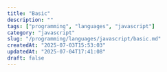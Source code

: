 ```yaml
---
title: "Basic"
description: ""
tags: ["programming", "languages", "javascript"]
category: "javascript"
slug: "/programming/languages/javascript/basic.md"
createdAt: "2025-07-03T15:53:03"
updatedAt: "2025-07-04T17:41:08"
draft: false
---
```

